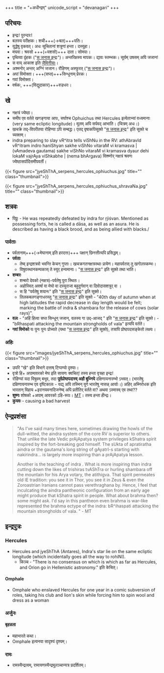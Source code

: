 +++
title = "+अधीन्द्रम्"
unicode_script = "devanagari"
+++
## परिचयः
- इन्द्रः! पुरन्दरः!
- बलस्य परीक्षकः। शची+++(→बल)+++पतिः। 
- युद्धेषु वृकवत्। अधः सूचितानां शत्रूणां हन्ता। दस्युहा।
- मघवा। श्रवसो +++(=यशसो)+++ दाता। सोमपाः।
- पृथिव्या दृंहकः ("[स जनास इन्द्रः](../../../vedAH/Rk/shAkalam/saMhitA/02/012_sa_janAsa_indraH/)")। अन्तरिक्षस्य मापकः। द्यावः स्तम्भकः। सूर्यम् उषसम् अपि जजान!
- स वाय् आकाश इति [जैमिनीयाः](/vedAH/sAma/jaiminIyam/brAhmaNam/jaiminiya-upaniShad-brAhmaNam/01/10/)।
- अश्मनोर् अन्तर् अग्निं जजान। रौहिणम् अस्फुरत् ("[स जनास इन्द्रः](../../../vedAH/Rk/shAkalam/saMhitA/02/012_sa_janAsa_indraH/)")।
- अपां विमोक्ता। +++(सप्त)+++सिन्धूनाम् प्रेरकः।
- गवां विमोक्ता।
- वर्षकः, +++(विद्युदाकार)+++वज्रधरः।

## खे
- नक्षत्रं ज्येष्ठा। 
- समीप एव वर्तते खगङ्गाया आपः, सर्पाश्च Ophuichus तथा Hercules इत्येताभ्यां वध्यमानाः (very same ecliptic longitude)। मूलम् अपि सर्पवद् आभाति। (चित्रम् अधः।) 
- खचक्रे तद्-विपरीतया रोहिण्या ऽपि सम्बद्धः। एतद् वृषाकपिसूक्ते "[स जनास इन्द्रः](../../../vedAH/Rk/shAkalam/saMhitA/02/012_sa_janAsa_indraH/)" इति सूक्ते च च्यक्तम्।
- indra preparing to slay vR^itra tells viShNu in the RV: athAbravId vR^itram indro haniShyan sakhe viShNo vitaraM vi kramasva | (vAmadeva gautama) sakhe viShNo vitaraM vi kramasva dyaur dehi lokaM vajrAya viShkabhe | (nema bhArgava) विश्ष्णोर् नक्षत्रं श्रवणः ज्येष्ठासर्पादिसमीपवर्ती। 

{{< figure src="jyeShThA_serpens_hercules_ophiuchus.jpg" title="" class="thumbnail">}}

{{< figure src="jyeShThA_serpens_hercules_ophiuchus_shravaNa.jpg" title="" class="thumbnail">}}



## शत्रवः
- पिप्रुः - He was repeatedly defeated by indra for ṛjiśvan. Mentioned as possessing forts, he is called a dāsa, as well as an asura. He is described as having a black brood, and as being allied with blacks./

### पार्वताः
- पर्वतानाम्+++(→मेघानाम् इति हरदत्तः)+++ पक्षान् छिनत्तीत्यपि प्रसिद्धम्।
- **पर्वताः** 
  - तेष्व् इन्द्रशत्रवो भवन्ति केचन् गुप्ताः। खचक्रगतनक्षत्रस्थाः प्रायेण। महापर्वतस् तु खगोलस्कम्भः।
  - विषुवस्थानकम्पकास् ते स्युर् हन्यमानाः। "[स जनास इन्द्रः](../../../vedAH/Rk/shAkalam/saMhitA/02/012_sa_janAsa_indraH/)" इति सूक्ते तथा भाति। 
- **शम्बरः** 
  - शम्बरो देवको (नक्षत्र)-पर्वतेषु पुरा स्थितः। 
  - अहोस्वित् अवर्षा वा मेघो वा दस्युराजा बहुदुर्गवान् वा दिवोदासशत्रुर् वा । 
  - स हि "पर्वतेषु शयानः" इति "[स जनास इन्द्रः](../../../vedAH/Rk/shAkalam/saMhitA/02/012_sa_janAsa_indraH/)" इति सूक्ते।
  - तिलकबलगङ्गाधरस्तु "[स जनास इन्द्रः](../../../vedAH/Rk/shAkalam/saMhitA/02/012_sa_janAsa_indraH/)" इति सूक्ते - "40th day of autumn when at high latitudes the rapid decrease in day length would be felt; marking the battle of indra & shambara for the release of cows (solar rays)".
- **वलः** - "अहिं हित्वा सप्त सिन्धून् जजान्, वलस्य गा उद्-आजद् " इति "[स जनास इन्द्रः](../../../vedAH/Rk/shAkalam/saMhitA/02/012_sa_janAsa_indraH/)" इति सूक्ते। - "bRhaspati attacking the mountain strongholds of vala" इत्यपि वर्तते।
- **गवां विमोको** यः पुनः पुनः प्रोच्यते (यथा "[स जनास इन्द्रः](../../../vedAH/Rk/shAkalam/saMhitA/02/012_sa_janAsa_indraH/)" इति सूक्ते), तत्रापि प्रोष्ठपदसङ्केतो लक्ष्यः।


### अहिः
{{< figure src="images/jyeShThA_serpens_hercules_ophiuchus.jpg" title="" class="thumbnail">}}

- उपरि "खे" इति विभागे दत्ताष् टिप्पण्यो दृश्याः।
- वृत्रो हि+ अपामावरको मेघ इति सायणः क्वचित्! तस्य हन्ता वृत्रहा इन्द्रः!
- रोहिण्यां यदा विषुवम् बभूव, तदा **पूर्वप्रोष्ठपदास्व् अहौ बुध्निये** दक्षिणायनारम्भो ऽभवत्। (भारतेषु दक्षिणायनारम्भ एव वृष्टिकालः - यद्य् अपि तस्मिन् युगे भारतेषु नासन्न् आर्याः।) अहिर् अब्निरोधक इति भारतान् विहाय +इरानयवनादिजनेष्व् अपि प्रतीतिर् वर्तते वा? अथवा ऽस्मास्व् एव तथा??
- **शुष्णः** शोषको +अपाम् आवरको ऽहि-रूपः। [MT](https://manasataramgini.wordpress.com/2015/12/28/matters-of-religion-1/)। तस्य हन्ता हीन्द्रः। 
- **कुयवः** - causing a bad harvest


## ऐन्द्रप्रशंसा
> "As I've said many times here, sometimes drawing the howls of the dull-witted, the aindra system of the core RV is superior to others. That unlike the late Vedic prAjApatya system privileges kShatra spirit inspired by the fort-breaking god himself. The sUkta of apratiratha aindra or the gautama's long string of gAyatrI-s starting with nakirindra… is largely more inspiring than a prAjApatya lesson.
>
> Another is the teaching of indra . What is more inspiring than indra cutting down the likes of trishiras tvAShTra or hurling shambara off the mountain for his Arya votary, the atithigva. That spirit permeates old IE tradition: you see it in Thor, you see it in Zeus & even the Zoroastrian Iranians cannot pass verethraghana by. Hence, I feel that inculcating the aindra pantheonic configuration from an early age might produce that kShatra spirit in people. What about brahma then?  some might ask. I'd say in this pantheon even brahma is war-like represented the brahma ectype of the indra: bR^ihaspati attacking the mountain strongholds of vala. " - MT

## इन्द्रपुत्रः
### Hercules
- Hercules and jyeShThA (Antares), Indra's star lie on the same ecliptic longitude (which incidentally goes all the way to rohiNI). 
  - किञ्च - "There is no consensus on which is which as far as Hercules, and Orion go in Hellenistic astronomy." इति केचित्।

#### Omphale
- Omphale who enslaved Hercules for one year in a comic subversion of roles, taking his club and lion's skin while forcing him to spin wool and dress as a woman

### अर्जुनः

#### बृहन्नला
- महाभारते कथा।
- Omphale इत्यनया सादृश्यं दृश्यम्।

### रामः
- रामस्यैन्द्रत्वम्, रामायणस्यैन्द्रमूलञ्चान्यत्र प्रदर्शितम्।